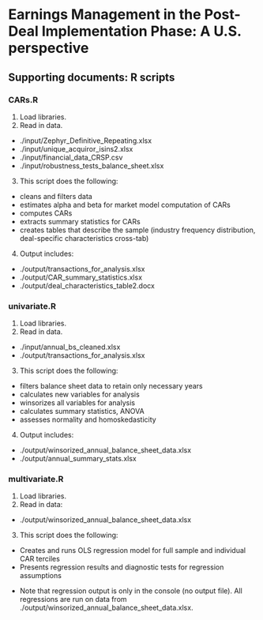 # Earnings Management in the Post-Deal Implementation Phase: A U.S. perspective

## Supporting documents: R scripts

### CARs.R
1. Load libraries.
2. Read in data.

- ./input/Zephyr_Definitive_Repeating.xlsx
- ./input/unique_acquiror_isins2.xlsx
- ./input/financial_data_CRSP.csv
- ./input/robustness_tests_balance_sheet.xlsx

3. This script does the following:
- cleans and filters data
- estimates alpha and beta for market model computation of CARs
- computes CARs
- extracts summary statistics for CARs
- creates tables that describe the sample (industry frequency distribution, deal-specific characteristics cross-tab)

4. Output includes:
- ./output/transactions_for_analysis.xlsx
- ./output/CAR_summary_statistics.xlsx
- ./output/deal_characteristics_table2.docx

### univariate.R
1. Load libraries.
2. Read in data.

- ./input/annual_bs_cleaned.xlsx
- ./output/transactions_for_analysis.xlsx

3. This script does the following: 
- filters balance sheet data to retain only necessary years
- calculates new variables for analysis
- winsorizes all variables for analysis
- calculates summary statistics, ANOVA
- assesses normality and homoskedasticity

4. Output includes:
- ./output/winsorized_annual_balance_sheet_data.xlsx
- ./output/annual_summary_stats.xlsx

### multivariate.R
1. Load libraries.
2. Read in data:

- ./output/winsorized_annual_balance_sheet_data.xlsx

3. This script does the following: 
- Creates and runs OLS regression model for full sample and individual CAR terciles
- Presents regression results and diagnostic tests for regression assumptions

* Note that regression output is only in the console (no output file). All regressions
are run on data from ./output/winsorized_annual_balance_sheet_data.xlsx.

